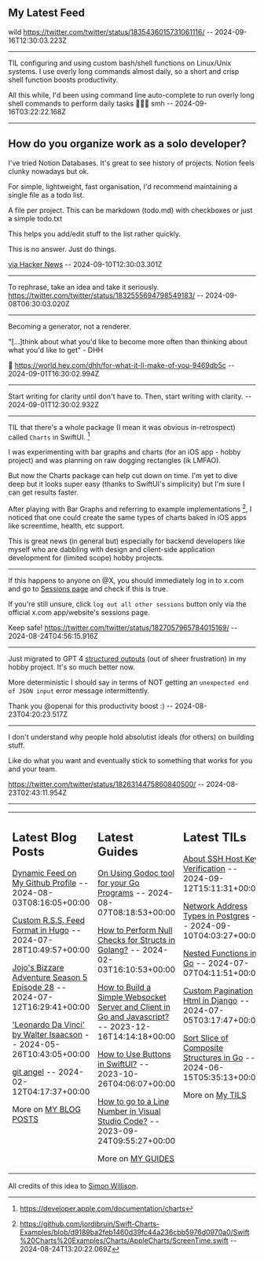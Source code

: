 ## My Latest Feed

<!-- feed starts -->
wild
https://twitter.com/twitter/status/1835436015731061116/ -- 2024-09-16T12:30:03.223Z

---

TIL configuring and using custom bash/shell functions on Linux/Unix systems. I use overly long commands almost daily, so a short and crisp shell function boosts productivity.

All this while, I'd been using command line auto-complete to run overly long shell commands to perform daily tasks 🤦🏻‍♂️ smh -- 2024-09-16T03:22:22.168Z

---

## How do you organize work as a solo developer?

I've tried Notion Databases. It's great to see history of projects. Notion feels clunky nowadays but ok.

For simple, lightweight, fast organisation, I'd recommend maintaining a single file as a todo list.

A file per project. This can be markdown (todo.md) with checkboxes or just a simple todo.txt

This helps you add/edit stuff to the list rather quickly.

This is no answer. Just do things.

[via Hacker News](https://news.ycombinator.com/item?id=41473997) -- 2024-09-10T12:30:03.301Z

---

To rephrase, take an idea and take it seriously. 
https://twitter.com/twitter/status/1832555694798549183/ -- 2024-09-08T06:30:03.020Z

---

Becoming a generator, not a renderer.

"[...]think about what you'd like to become more often than thinking about what you'd like to get" - DHH

🔗 https://world.hey.com/dhh/for-what-it-ll-make-of-you-9469db5c -- 2024-09-01T16:30:02.994Z

---

Start writing for clarity until don't have to. Then, start writing with clarity. -- 2024-09-01T12:30:02.932Z

---

TIL that there's a whole package (I mean it was obvious in-retrospect) called `Charts` in SwiftUI. [^1] 

I was experimenting with bar graphs and charts (for an iOS app - hobby project) and was planning on raw dogging rectangles (ik LMFAO).

But now the Charts package can help cut down on time. I'm yet to dive deep but it looks super easy (thanks to SwiftUI's simplicity) but I'm sure I can get results faster.

After playing with Bar Graphs and referring to example implementations [^2], I noticed that one could create the same types of charts baked in iOS apps like screentime, health, etc support.

This is great news (in general but) especially for backend developers like myself who are dabbling with design and client-side application development for (limited scope) hobby projects.

[^1]: https://developer.apple.com/documentation/charts
[^2]: https://github.com/jordibruin/Swift-Charts-Examples/blob/d9189ba2feb1460d39fc44a236cbb5976d0970a0/Swift%20Charts%20Examples/Charts/AppleCharts/ScreenTime.swift -- 2024-08-24T13:20:22.069Z

---

If this happens to anyone on @X, you should immediately log in to x.com and go to [Sessions page](https://x.com/settings/apps_and_sessions) and check if this is true. 

If you're still unsure, click `log out all other sessions` button only via the official x.com app/website's sessions page.

Keep safe!
https://twitter.com/twitter/status/1827057965784015169/ -- 2024-08-24T04:56:15.916Z

---

Just migrated to GPT 4 [structured outputs](https://platform.openai.com/docs/guides/structured-outputs) (out of sheer frustration) in my hobby project. It's so much better now. 

More deterministic I should say in terms of NOT getting an `unexpected end of JSON input` error message intermittently.

Thank you @openai for this productivity boost :) -- 2024-08-23T04:20:23.517Z

---

I don't understand why people hold absolutist ideals (for others) on building stuff.

Like do what you want and eventually stick to something that works for you and your team.


https://twitter.com/twitter/status/1826314475860840500/ -- 2024-08-23T02:43:11.954Z
<!-- feed ends -->


---


<table><tr><td valign="top" width="33%">

## Latest Blog Posts

<!-- blog starts -->
[Dynamic Feed on My Github Profile](https://tnvmadhav.me/blog/dynamic-feed-on-my-github-profile/) -- 2024-08-03T08:16:05+00:00

[Custom R.S.S. Feed Format in Hugo](https://tnvmadhav.me/blog/custom-rss-feed-format-in-hugo/) -- 2024-07-28T10:49:57+00:00

[Jojo's Bizzare Adventure Season 5 Episode 28](https://tnvmadhav.me/blog/jojos-bizzare-adventure-season-5-episode-28/) -- 2024-07-12T16:29:41+00:00

['Leonardo Da Vinci' by Walter Isaacson](https://tnvmadhav.me/blog/leonardo-da-vinci-by-walter-isaacson/) -- 2024-05-26T10:43:05+00:00

[git angel](https://tnvmadhav.me/blog/good-git-practices/) -- 2024-02-12T04:17:37+00:00

More on [MY BLOG POSTS](https://tnvmadhav.me/blog/)
<!-- blog ends -->

</td><td valign="top" width="34%">

## Latest Guides

<!-- guide starts -->
[On Using Godoc tool for your Go Programs](https://tnvmadhav.me/guides/on-using-godoc-tool/) -- 2024-08-07T08:18:53+00:00

[How to Perform Null Checks for Structs in Golang?](https://tnvmadhav.me/guides/how-to-perform-null-checks-for-structs-in-golang/) -- 2024-02-03T16:10:53+00:00

[How to Build a Simple Websocket Server and Client in Go and Javascript?](https://tnvmadhav.me/guides/how-to-build-a-simple-websocket-server-and-client-in-go/) -- 2023-12-16T14:14:18+00:00

[How to Use Buttons in SwiftUI?](https://tnvmadhav.me/guides/how-to-use-buttons-in-swiftui/) -- 2023-10-26T04:06:07+00:00

[How to go to a Line Number in Visual Studio Code?](https://tnvmadhav.me/guides/how-to-go-to-line-in-visual-studio-code/) -- 2023-09-24T09:55:27+00:00

More on [MY GUIDES](https://tnvmadhav.me/guides/)
<!-- guide ends -->

</td><td valign="top" width="33%">

## Latest TILs

<!-- til starts -->
[About SSH Host Key Verification](https://tnvmadhav.me/til/ssh-host-key-verification/) -- 2024-09-12T15:11:31+00:00

[Network Address Types in Postgres](https://tnvmadhav.me/til/network-address-types-in-postgres/) -- 2024-09-10T04:03:27+00:00

[Nested Functions in Go](https://tnvmadhav.me/til/nested-functions-in-go/) -- 2024-07-07T04:11:51+00:00

[Custom Pagination Html in Django](https://tnvmadhav.me/til/custom-pagination-html-in-django/) -- 2024-07-05T03:17:47+00:00

[Sort Slice of Composite Structures in Go](https://tnvmadhav.me/til/sort-slice-of-composite-structures-in-go/) -- 2024-06-15T05:35:13+00:00

More on [My TILS](https://tnvmadhav.me/til/)
<!-- til ends -->

</td></tr></table>


All credits of this idea to [Simon Willison](https://github.com/simonw/simonw/).